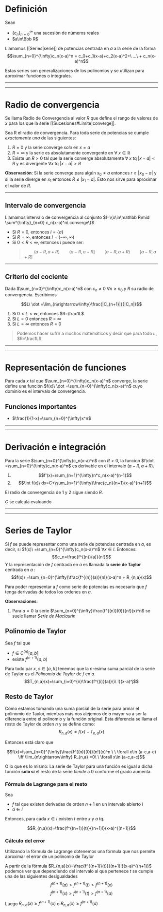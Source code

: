 # Definición
Sean 
- $\{c_n\}^{\infty}_{n=0}$ una sucesión de números reales 
- $a\in\Bbb R$

Llamamos [[Series|serie]] de potencias centrada en $a$ a la serie de la forma
$$\sum_{n=0}^{\infty}c_n(x-a)^n = c_0+c_1(x-a)+c_2(x-a)^2+\ ...\ + c_n(x-a)^n$$

Estas series son generalizaciones de los polinomios y se utilizan para aproximar funciones o integrales.

---
---
# Radio de convergencia
Se llama Radio de Convergencia al valor $R$ que define el rango de valores de $x$ para los que la serie [[Sucesiones#Limite|converge]].

Sea R el radio de convergencia. Para toda serie de potencias se cumple *exactamente una* de las siguientes:
1. $R=0$ y la serie converge *solo* en $x=a$
2. $R=\infty$ y la serie es absolutamente convergente en $\forall\ x\in\mathbb R$
3. Existe un $R >0$ tal que la serie converge absolutamente $\forall\ x$ tq $|x-a|<R$ y es divergente $\forall x$ tq $|x-a|>R$

**Observación**:
Si la serie converge para algún $x_0\neq a$ entonces $r\geq |x_0-a|$ y si la serie diverge en $x_1$ entonces $R\leq |x_1-a|$. Esto nos sirve para aproximar el valor de $R$.

---
## Intervalo de convergencia
Llamamos intervalo de convergencia al conjunto $I=\{x\in\mathbb R\mid \sum^{\infty}_{n=0} c_n(x-a)^n\ converge\}$
- Si $R=0$, entonces $I=\{a\}$
- Si $R=\infty$, entonces $I=(-\infty,\infty)$
- Si $0<R<\infty$, entonces $I$ puede ser:
	> $\qquad (a-R,a+R)\qquad (a-R,a+R]\qquad [a-R,a+R)\qquad [a-R,a+R]$

---
## Criterio del cociente
Dada $\sum_{n=0}^{\infty}c_n(x-a)^n$ con $c_n\neq 0$ $\forall n \geq n_0$ y $R$ su radio de convergencia. Escribimos

$$L\ \dot =\lim_{n\rightarrow\infty}\frac{|C_{n+1}|}{|C_n|}$$

1. Si $0<L<\infty$, entonces $R=\frac1L$
2. Si $L=0$ entonces $R=\infty$
3. Si $L=\infty$ entonces $R=0$


>Podemos hacer sufrir a muchos matemáticos y decir que para todo $L$, $R=\frac1L$.

---
---
# Representación de funciones

Para cada $x$ tal que $\sum_{n=0}^{\infty}c_n(x-a)^n$ converge, la serie define una función $f(x)\ \dot =\sum_{n=0}^{\infty}c_n(x-a)^n$ cuyo dominio es el intervalo de convergencia.

## Funciones importantes
- $\frac{1}{1-x}=\sum_{n=0}^{\infty}x^n$

---
---
# Derivación e integración
Para la serie $\sum_{n=0}^{\infty}c_n(x-a)^n$ con $R>0$, la funcion $f\dot =\sum_{n=0}^{\infty}c_n(x-a)^n$ es derivable en el intervalo $(a-R,a+R)$.
1. $$f'(x)=\sum_{n=1}^{\infty}n*c_n(x-a)^{n-1}$$
2. $$\int f(x)\ dx=C+\sum_{n=1}^{\infty}\frac{c_n}{n+1}(x-a)^{n+1}$$

El radio de convergencia de 1 y 2 sigue siendo $R$.

$C$ se calcula evaluando 

---
---
# Series de Taylor
Si $f$ se puede representar como una serie de potencias centrada en $a$, es decir, si $f(x)\ =\sum_{n=0}^{\infty}c_n(x-a)^n$ $\forall x\in I$. 
Entonces:
$$c_n=\frac{f^{(n)}(a)}{n!}$$
Y la representación de $f$ centrada en $a$ es llamada la **serie de Taylor** centrada en $a$ :
$$f(x)\ =\sum_{n=0}^{\infty}\frac{f^{(n)}(a)}{n!}(x-a)^n + R_{n,a}(x)$$

Para poder representar a $f$ como serie de potencias es necesario que $f$ tenga derivadas de todos los ordenes en $a$.

**Observaciones**:
1. Para $a=0$ la serie $\sum_{n=0}^{\infty}\frac{f^{(n)}(0)}{n!}(x)^n$ se suele llamar *Serie de Maclaurin*

## Polinomio de Taylor
Sea $f$ tal que
- $f\in C^{(n)}[a,b]$
- existe $f^{(n+1)}(a,b)$

Para todo par $x,c\in [a,b]$ tenemos que la $n$-esima suma parcial de la serie de Taylor es el *Polinomio de Taylor* de $f$ en $a$.
$$T_{n,a}(x)=\sum_{i=0}^{n}\frac{f^{(i)}(a)}{i\ !}(x-a)^j$$

## Resto de Taylor
Como estamos tomando una suma parcial de la serie para armar el polinomio de Taylor, mientras más nos alejemos de $a$ mayor va a ser la diferencia entre el polinomio y la función original. Esta diferencia se llama el resto de Taylor de orden $n$ y se define como:
$$R_{n,a}(x)=f(x)-T_{n,a}(x)$$

Entonces está claro que 

$$f(x)=\sum_{n=0}^{\infty}\frac{f^{(n)}(0)}{n!}(x)^n \ \ \forall x\in (a-c,a-c) \iff \lim_{n\rightarrow\infty} R_{n,a} =0\ \ \forall x\in (a-c,a-c)$$

O lo que es lo mismo: La serie de Taylor para una función es igual a dicha función **solo si** el resto de la serie *tiende* a 0 conforme el grado aumenta.

### Fórmula de Lagrange para el resto
Sea
- $f$ tal que existen derivadas de orden $n+1$ en un intervalo abierto $I$
- $a\in I$

Entonces, para cada $x\in I$ existen $t$ entre $x$ y $a$ tq.

$$R_{n,a}(x)=\frac{f^{(n+1)}(t)}{(n+1)!}(x-a)^{(n+1)}$$

### Cálculo del error
Utilizando la fórmula de Lagrange obtenemos una fórmula que nos permite aproximar el error de un polinomio de Taylor

A partir de la fórmula $R_{n,a}(x)=\frac{f^{(n+1)}(t)}{(n+1)!}(x-a)^{(n+1)}$ podemos ver que dependiendo del intervalo al que pertenece $t$ se cumple una de las siguientes desigualdades
$$f^{(n+1)}(a) > f^{(n+1)}(t) > f^{(n+1)}(x)$$
$$f^{(n+1)}(x) > f^{(n+1)}(t) > f^{(n+1)}(a)$$

Luego $R_{n,a}(x) \geq f^{(n+1)}(x)$ o $R_{n,a}(x) \geq f^{(n+1)}(a)$